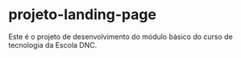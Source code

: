 # projeto-landing-page
Este é o projeto de desenvolvimento do módulo básico do curso de tecnologia da Escola DNC.
